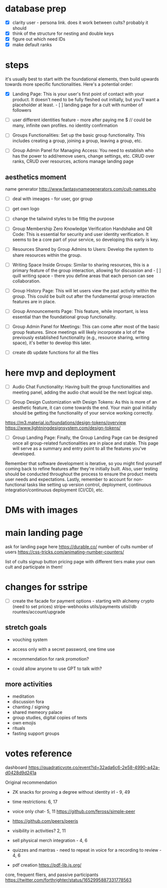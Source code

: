
# database prep
- [x] clarity user - persona link. does it work between cults? probably it should
- [x] think of the structure for nesting and double keys
- [x] figure out which need IDs
- [x] make default ranks

# steps
it's usually best to start with the foundational elements, then build upwards
towards more specific functionalities. Here's a potential order:

- [x] Landing Page: This is your user's first point of contact with your
      product. It doesn't need to be fully fleshed out initially, but you'll
      want a placeholder at least. 
      - [ ] landing page for a cult with number of
      followers

- [ ] user different identities feature - more after paying me $
// could be many, infinite own profiles. no identity confirmation

- [ ] Groups Functionalities: Set up the basic group functionality. This
      includes creating a group, joining a group, leaving a group, etc.

- [ ] Group Admin Panel for Managing Access: You need to establish who has the
      power to add/remove users, change settings, etc. CRUD over ranks, CRUD
      over resources, actions manage landing page

## aesthetics moment
name generator http://www.fantasynamegenerators.com/cult-names.php
- [ ] deal with imeages - for user, gor group
- [ ] get own logo
- [ ] change the tailwind styles to be fittig the purpose

- [ ] Group Membership Zero Knowledge Verification Handshake and QR Code: This
      is essential for security and user identity verification. It seems to be a
      core part of your service, so developing this early is key.

- [ ] Resources Shared by Group Admins to Users: Develop the system to share
      resources within the group.

- [ ] Writing Space Inside Groups: Similar to sharing resources, this is a
      primary feature of the group interaction, allowing for discussion and
      - [ ] quill writing space - there you define areas that each person can see
      collaboration.

- [ ] Group History Page: This will let users view the past activity within the
      group. This could be built out after the fundamental group interaction
      features are in place.

- [ ] Group Announcements Page: This feature, while important, is less essential
      than the foundational group functionality.

- [ ] Group Admin Panel for Meetings: This can come after most of the basic
      group features. Since meetings will likely incorporate a lot of the
      previously established functionality (e.g., resource sharing, writing
      space), it's better to develop this later.

- [ ] create db update functions for all the files

# here mvp and deployment

- [ ] Audio Chat Functionality: Having built the group functionalities and
      meeting panel, adding the audio chat would be the next logical step.

- [ ] Group Design Customization with Design Tokens: As this is more of an
      aesthetic feature, it can come towards the end. Your main goal initially
      should be getting the functionality of your service working correctly.

https://m3.material.io/foundations/design-tokens/overview
https://www.lightningdesignsystem.com/design-tokens/

- [ ] Group Landing Page: Finally, the Group Landing Page can be designed once
      all group-related functionalities are in place and stable. This page will
      serve as a summary and entry point to all the features you've developed.

Remember that software development is iterative, so you might find yourself
coming back to refine features after they're initially built. Also, user testing
should be conducted throughout the process to ensure the product meets user
needs and expectations. Lastly, remember to account for non-functional tasks
like setting up version control, deployment, continuous integration/continuous
deployment (CI/CD), etc.

# DMs with images

# main landing page

ask for landing page here https://durable.co/ number of cults number of users
https://css-tricks.com/animating-number-counters/

list of cults signup button pricing page with different tiers make your own cult
and participate in them!

# changes for sstripe

- [ ] create the facade for payment options - starting with alchemy crypto (need
      to set prices) stripe-webhooks utils/payments utisl/db
      rountes/account/upgrade

## stretch goals

- vouching system
- access only with a secret password, one time use

- recommendation for rank promotion?
- could allow anyone to use GPT to talk with?

## more activities
- meditation
- discussion fora
- chanting / signing
- shared memeory palace
- group studies, digital copies of texts
- own emojis
- rituals
- fasting support groups

# votes reference

dashboard https://quadraticvote.co/event?id=32ada6c6-2e58-4990-a42a-d0428d9d241a

Original recommendation

- ZK snacks for proving a degree without identity irl - 9, 49
- time restrictions: 6, 17
- voice only chat- 5, 11 https://github.com/feross/simple-peer
- https://github.com/peers/peerjs
- visibility in activities? 2, 11
- sell physical merch integration - 4, 6
- quizzes and mantras - need to repeat in voice for a recording to review - 4, 6


- pdf creation https://pdf-lib.js.org/


core, frequent fliers, and passive participants
https://twitter.com/forthrighter/status/1652995887331778563